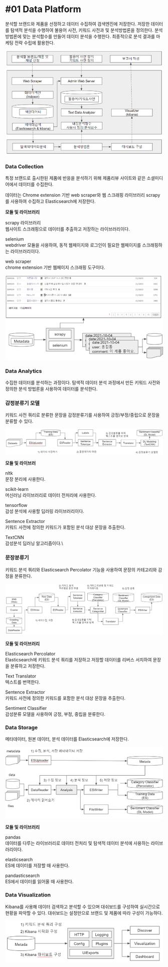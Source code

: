 # #01 Data Platform

분석할 브랜드와 제품을 선정하고 데이터 수집하여 검색엔진에 저장한다. 저장한 데이터를 탐색적 분석을 수행하여 불용어 사전, 키워드 사전과 및 분석방법론을 정의한다. 분석방법론에 맞는 분석함수를 만들어 데이터 분석을 수행한다. 최종적으로 분석 결과를 마케팅 전략 수립에 활용한다.

![](<../.gitbook/assets/es_based_platform.png>)

### Data Collection

특정 브랜드로 출시한된 제품에 반응을 분석하기 위해 제품리뷰 사이트와 같은 소셜미디어에서 데이터를 수집한다.

데이터는 Chrome extension 기반 web scraper와 웹 스크래핑 라이브러리 scrapy를 사용하여 수집하고 Elasticsearch에 저장한다.

**모듈 및 라이브러리**

scrapy 라이브러리\
웹사이트 스크래핑으로 데이터를 추출하고 저장하는 라이브러리이다.

selenium\
webdriver 모듈을 사용하여, 동적 웹페이지와 로그인이 필요한 웹페이지를 스크래핑하는 라이브러리이다.

web scraper\
chrome extension 기반 웹페이지 스크래핑 도구이다.

![](<../.gitbook/assets/es_based_platform_scrapper.png>)

### Data Analytics

수집한 데이터를 분석하는 과정이다. 탐색적 데이터 분석 과정에서 만든 키워드 사전와 정의한 분석 방법론을 사용하여 데이터를 분석한다.&#x20;

### 감정분류**기** 모델

키워드 사전 쿼리로 분류한 문장을 감정분류기를 사용하여 긍정/부정/중립으로 문장을 분류할 수 있다.

![](<../.gitbook/assets/image (20).png>)

**모듈 및 라이브러**

nltk\
문장 분리에 사용한다.

scikit-learn\
머신러닝 라이브러리로 데이터 전처리에 사용한다.

tensorflow\
감성 분석에 사용할 딥러링 라이브러리이다.

Sentence Extractor\
키워드 사전에 정의한 키워드가 포함된 분석 대상 문장을 추출한다.

TextCNN\
감성분석 딥러닝 알고리즘이다.\


### 문장분류기

키워드 분석 쿼리와 Elasticsearch Percolator 기능을 사용하여 문장의 카테고리와 감정을 분류한다.

![](<../.gitbook/assets/image (22).png>)

**모듈 및 라이브러리**

Elasticsearch Percolator\
Elasticsearch에 키워드 분석 쿼리를 저장하고 저장할 데이터를 리버스 서치하여 문장을 분류하고 저장한다.

Text Translator\
텍스트를 번역한다.

Sentence Extractor\
키워드 사전에 정의한 키워드를 포함한 분석 대상 문장을 추출한다.

Sentiment Classifier\
감성분류 모델을 사용하여 긍정, 부정, 중립을 분류한다.

### Data Storage

메타데이터, 원본 데이터, 분석 데이터를 Elasticsearch에 저장한다.

![](<../.gitbook/assets/image (17).png>)

**모듈 및 라이브러리**

pandas\
데이터를 다루는 라이브러리로 데이터 전처리 및 탐색적 데이터 분석에 사용하는 라이브러리이다.

elasticsearch\
ES에 데이터를 저장할 때 사용한다.

pandasticsearch\
ES에서 데이터를 읽어올 때 사용한다.

### Data Visualization

Kibana를 사용해 데이터 검색하고 분석할 수 있으며 대쉬보드를 구성하여 실시간으로 현황을 파악할 수 있다. 대쉬보드는 설정만으로 브랜드 및 제품에 따라 구성이 가능하다.

![](<../.gitbook/assets/image (18).png>)







